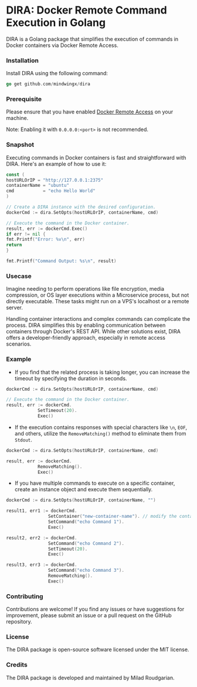 # DIRA: Docker Remote Command Execution in Golang

DIRA is a Golang package that simplifies the execution of commands in Docker containers
via Docker Remote Access.

### Installation

Install DIRA using the following command:

``` go
go get github.com/mindwingx/dira
```
### Prerequisite
Please ensure that you have enabled <a href="https://docs.docker.com/config/daemon/remote-access" target="_blank">Docker Remote Access</a> on your machine.

Note: Enabling it with `0.0.0.0:<port>` is not recommended.

### Snapshot

Executing commands in Docker containers is fast and straightforward with DIRA. Here's an example of how to use it:

```go
const (
hostURLOrIP = "http://127.0.0.1:2375"
containerName = "ubuntu"
cmd           = "echo Hello World"
)

// Create a DIRA instance with the desired configuration.
dockerCmd := dira.SetOpts(hostURLOrIP, containerName, cmd)

// Execute the command in the Docker container.
result, err := dockerCmd.Exec()
if err != nil {
fmt.Printf("Error: %v\n", err)
return
}

fmt.Printf("Command Output: %s\n", result)
```

### Usecase
Imagine needing to perform operations like file encryption, media compression, or OS layer executions within a Microservice process, but not directly executable. These tasks might run on a VPS's localhost or a remote server.

Handling container interactions and complex commands can complicate the process. DIRA simplifies this by enabling communication between containers through Docker's REST API. While other solutions exist, DIRA offers a developer-friendly approach, especially in remote access scenarios.

### Example

- If you find that the related process is taking longer, you can increase the timeout by specifying the duration in seconds.
```go
dockerCmd := dira.SetOpts(hostURLOrIP, containerName, cmd)

// Execute the command in the Docker container.
result, err := dockerCmd.
            SetTimeout(20).
            Exec()
```

- If the execution contains responses with special characters like `\n`, `EOF`, and others, utilize the `RemoveMatching()` method to eliminate them from `Stdout`.

```go
dockerCmd := dira.SetOpts(hostURLOrIP, containerName, cmd)

result, err := dockerCmd.
            RemoveMatching().
            Exec()
```

- If you have multiple commands to execute on a specific container, create an instance object and execute them sequentially.

```go
dockerCmd := dira.SetOpts(hostURLOrIP, containerName, "")

result1, err1 := dockerCmd.
                SetContainer("new-container-name"). // modify the container of the same network to run the command
                SetCommand("echo Command 1").
                Exec()

result2, err2 := dockerCmd.
                SetCommand("echo Command 2").
                SetTimeout(20).
                Exec()

result3, err3 := dockerCmd.
                SetCommand("echo Command 3").
                RemoveMatching().
                Exec()

```

### Contributing

Contributions are welcome! If you find any issues or have suggestions for improvement, please submit an issue or a pull
request on the GitHub repository.

### License

The DIRA package is open-source software licensed under the MIT license.

### Credits

The DIRA package is developed and maintained by Milad Roudgarian.
